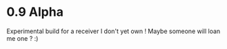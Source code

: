 0.9 Alpha
=========

Experimental build for a receiver I don't yet own ! Maybe someone will loan me one ? :)